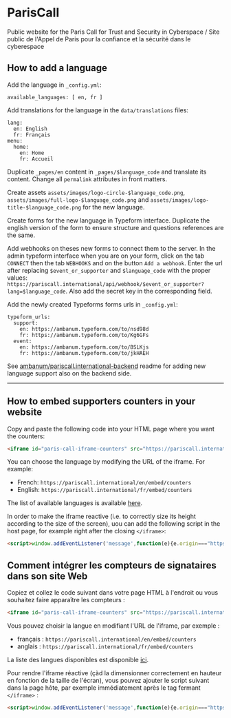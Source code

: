 # ParisCall

Public website for the Paris Call for Trust and Security in Cyberspace / Site public de l'Appel de Paris pour la confiance et la sécurité dans le cyberespace

## How to add a language

Add the language in `_config.yml`:

```
available_languages: [ en, fr ]
```

Add translations for the language in the `data/translations` files:

```
lang:
  en: English
  fr: Français
menu:
  home:
    en: Home
    fr: Accueil
```

Duplicate `_pages/en` content in `_pages/$language_code` and translate its content.
Change all `permalink` attributes in front matters.

Create assets `assets/images/logo-circle-$language_code.png`, `assets/images/full-logo-$language_code.png` and `assets/images/logo-title-$language_code.png` for the new language.

Create forms for the new language in Typeform interface. Duplicate the english version of the form to ensure structure and questions references are the same.

Add webhooks on theses new forms to connect them to the server. In the admin typeform interface when you are on your form, click on the tab `CONNECT` then the tab `WEBHOOKS` and on the button `Add a webhook`. Enter the url after replacing `$event_or_supporter` and `$language_code` with the proper values: `https://pariscall.international/api/webhook/$event_or_supporter?lang=$language_code`. Also add the secret key in the corresponding field.

Add the newly created Typeforms forms urls in `_config.yml`:

```
typeform_urls:
  support:
    en: https://ambanum.typeform.com/to/nsd98d
    fr: https://ambanum.typeform.com/to/Kg6GFs
  event:
    en: https://ambanum.typeform.com/to/BSLKjs
    fr: https://ambanum.typeform.com/to/jkHAEH
```

See [ambanum/pariscall.international-backend](https://github.com/ambanum/pariscall.international-backend) readme for adding new language support also on the backend side.

- - -

## How to embed supporters counters in your website

Copy and paste the following code into your HTML page where you want the counters:

```html
<iframe id="paris-call-iframe-counters" src="https://pariscall.international/en/embed/counters" style="width:100%;border:none;"></iframe>
```

You can choose the language by modifying the URL of the iframe. For example:

- French: `https://pariscall.international/en/embed/counters`
- English: `https://pariscall.international/fr/embed/counters`

The list of available languages is available [here](https://github.com/ambanum/ParisCall/blob/master/_config.yml#L9).

In order to make the iframe reactive (i.e. to correctly size its height according to the size of the screen), uou can add the following script in the host page, for example right after the closing `</iframe>`:

```html
<script>window.addEventListener('message',function(e){e.origin==="https://pariscall.international"&&e.data.hasOwnProperty("parisCallFrameHeight")&&(document.getElementById("paris-call-iframe-counters").style.height=`${e.data.parisCallFrameHeight}px`)});</script>
```

## Comment intégrer les compteurs de signataires dans son site Web

Copiez et collez le code suivant dans votre page HTML à l'endroit ou vous souhaitez faire apparaître les compteurs :

```html
<iframe id="paris-call-iframe-counters" src="https://pariscall.international/fr/embed/counters" style="width:100%;border:none;"></iframe>
```

Vous pouvez choisir la langue en modifiant l'URL de l'iframe, par exemple :

- français : `https://pariscall.international/en/embed/counters`
- anglais : `https://pariscall.international/fr/embed/counters`

La liste des langues disponibles est disponible [ici](https://github.com/ambanum/ParisCall/blob/master/_config.yml#L9).

Pour rendre l'iframe réactive (çàd la dimensionner correctement en hauteur en fonction de la taille de l'écran), vous pouvez ajouter le script suivant dans la page hôte, par exemple immédiatement après le tag fermant `</iframe>` :

```html
<script>window.addEventListener('message',function(e){e.origin==="https://pariscall.international"&&e.data.hasOwnProperty("parisCallFrameHeight")&&(document.getElementById("paris-call-iframe-counters").style.height=`${e.data.parisCallFrameHeight}px`)});</script>
```
